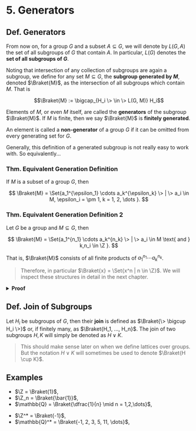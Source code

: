 # 5. Generators

## Def. Generators

From now on, for a group $G$ and a subset $A \subseteq G$, we will denote by $L(G, A)$ the set of all subgroups of $G$ that contain $A$. In particular, $L(G)$ denotes the **set of all subgroups of $G$**.

Noting that intersection of any collection of subgroups are again a subgroup, we define for any set $M \subseteq G$, the **subgroup generated by $M$**, denoted $\Braket{M}$, as the intersection of all subgroups which contain $M$. That is

$$\Braket{M} := \bigcap_{H_i \> \in \> L(G, M)} H_i$$

Elements of $M$, or even $M$ itself, are called the **generators** of the subgroup $\Braket{M}$. If $M$ is finite, then we say $\Braket{M}$ is **finitely generated**.

An element is called a **non-generator** of a group $G$ if it can be omitted from every generating set for $G$.

Generally, this definition of a generated subgroup is not really easy to work with. So equivalently...

### Thm. Equivalent Generation Definition

If $M$ is a subset of a group $G$, then

$$
\Braket{M} = \Set{a_1^{\epsilon_1} \cdots a_k^{\epsilon_k} \> | \> a_i \in M, \epsilon_i = \pm 1, k = 1, 2, \dots }.
$$

### Thm. Equivalent Generation Definition 2

Let $G$ be a group and $M \subseteq G$, then

$$
\Braket{M} = \Set{a_1^{n_1} \cdots a_k^{n_k} \> | \> a_i \in M \text{ and } k,n_i \in \Z }.
$$

That is, $\Braket{M}$ consists of all finite products of $a_1^{n_1} \cdots a_k^{n_k}$.

> Therefore, in particular $\Braket{x} = \Set{x^n | n \in \Z}$. We will inspect these structures in detail in the next chapter.

<details>
<summary><b>Proof</b></summary>
<br/>

Exercise.
</details>

<!-- TODO: Create early lattice section and define there? -->

## Def. Join of Subgroups

Let $H_i$ be subgroups of $G$, then their **join** is defined as $\Braket{\> \bigcup H_i \>}$ or, if finitely many, as $\Braket{H_1, ..., H_n}$. The join of two subgroups $H,K$ will simply be denoted as $H \lor K$.

<!-- TODO: -->

> This should make sense later on when we define lattices over groups. But the notation $H \lor K$ will sometimes be used to denote $\Braket{H \cup K}$.

## Examples

* $\Z = \Braket{1}$,
* $\Z_n = \Braket{\bar{1}}$,
* $\mathbb{Q} = \Braket{\dfrac{1}{n} \mid n = 1,2,\dots}$,

<!--  -->

* $\Z^* = \Braket{-1}$,
* $\mathbb{Q}^* = \Braket{-1, 2, 3, 5, 11, \dots}$,

<!-- Todo: add more from the kargapolov -->
